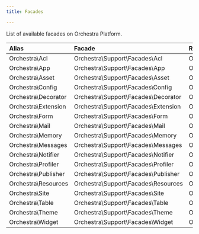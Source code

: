 ```yaml
---
title: Facades

---
```


List of available facades on Orchestra Platform.

Alias                 | Facade                                | Root Accessor
:---------------------|:--------------------------------------|:---------------------------------------
Orchestra\Acl         | Orchestra\Support\Facades\Acl         | Orchestra\Auth\Acl\Environment
Orchestra\App         | Orchestra\Support\Facades\App         | Orchestra\Foundation\Application
Orchestra\Asset       | Orchestra\Support\Facades\Asset       | Orchestra\Asset\Environment
Orchestra\Config      | Orchestra\Support\Facades\Config      | Orchestra\Extension\ConfigManager
Orchestra\Decorator   | Orchestra\Support\Facades\Decorator   | Orchestra\View\Decorator
Orchestra\Extension   | Orchestra\Support\Facades\Extension   | Orchestra\Extension\Environment
Orchestra\Form        | Orchestra\Support\Facades\Form        | Orchestra\Html\Form\Environment
Orchestra\Mail        | Orchestra\Support\Facades\Mail        | Orchestra\Foundation\Mail
Orchestra\Memory      | Orchestra\Support\Facades\Memory      | Orchestra\Memory\MemoryManager
Orchestra\Messages    | Orchestra\Support\Facades\Messages    | Orchestra\Support\Messages
Orchestra\Notifier    | Orchestra\Support\Facades\Notifier    | Orchestra\Notifier\NotifierManager
Orchestra\Profiler    | Orchestra\Support\Facades\Profiler    | Orchestra\Debug\Profiler
Orchestra\Publisher   | Orchestra\Support\Facades\Publisher   | Orchestra\Foundation\Publisher\PublisherManager
Orchestra\Resources   | Orchestra\Support\Facades\Resources   | Orchestra\Resources\Environment
Orchestra\Site        | Orchestra\Support\Facades\Site        | Orchestra\Foundation\Site
Orchestra\Table       | Orchestra\Support\Facades\Table       | Orchestra\Html\Table\Environment
Orchestra\Theme       | Orchestra\Support\Facades\Theme       | Orchestra\View\Theme\ThemeManager
Orchestra\Widget      | Orchestra\Support\Facades\Widget      | Orchestra\Widget\WidgetManager
